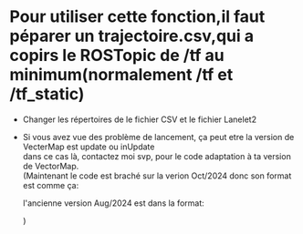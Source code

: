 # Pour utiliser cette fonction,il faut péparer un trajectoire.csv,qui a copirs le ROSTopic de /tf au minimum(normalement /tf et /tf_static)

- Changer les répertoires de le fichier CSV et le fichier Lanelet2

- Si vous avez vue des problème de lancement, ça peut etre la version de VecterMap est update ou inUpdate   
  dans ce  cas là, contactez moi svp, pour le code adaptation à ta version de VectorMap.  
  (Maintenant le code est braché sur la verion Oct/2024 donc son format est comme ça:

  <node id="1" lat="46.12982337722" lon="-1.0794278177">
    <tag k="local_x" v="48365.1015"/>
    <tag k="local_y" v="10264.8907"/>
    <tag k="ele" v="53.9878"/>
  </node>

  l'ancienne version Aug/2024 est dans la format:

  <node id="48" lat="48.72244562283628" lon="2.257069031480778">
    <tag k="mgrs_code" v="31UDP453968"/>
    <tag k="local_x" v="45359.0525"/>
    <tag k="local_y" v="96868.3611"/>
    <tag k="ele" v="129.5001"/>
  </node>
  
  )
